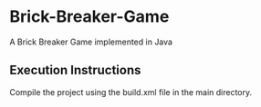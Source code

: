 # Brick-Breaker-Game
A Brick Breaker Game implemented in Java

## Execution Instructions
Compile the project using the build.xml file in the main directory.
